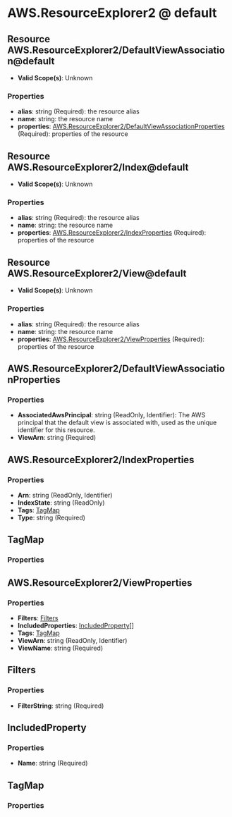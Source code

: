 # AWS.ResourceExplorer2 @ default

## Resource AWS.ResourceExplorer2/DefaultViewAssociation@default
* **Valid Scope(s)**: Unknown
### Properties
* **alias**: string (Required): the resource alias
* **name**: string: the resource name
* **properties**: [AWS.ResourceExplorer2/DefaultViewAssociationProperties](#awsresourceexplorer2defaultviewassociationproperties) (Required): properties of the resource

## Resource AWS.ResourceExplorer2/Index@default
* **Valid Scope(s)**: Unknown
### Properties
* **alias**: string (Required): the resource alias
* **name**: string: the resource name
* **properties**: [AWS.ResourceExplorer2/IndexProperties](#awsresourceexplorer2indexproperties) (Required): properties of the resource

## Resource AWS.ResourceExplorer2/View@default
* **Valid Scope(s)**: Unknown
### Properties
* **alias**: string (Required): the resource alias
* **name**: string: the resource name
* **properties**: [AWS.ResourceExplorer2/ViewProperties](#awsresourceexplorer2viewproperties) (Required): properties of the resource

## AWS.ResourceExplorer2/DefaultViewAssociationProperties
### Properties
* **AssociatedAwsPrincipal**: string (ReadOnly, Identifier): The AWS principal that the default view is associated with, used as the unique identifier for this resource.
* **ViewArn**: string (Required)

## AWS.ResourceExplorer2/IndexProperties
### Properties
* **Arn**: string (ReadOnly, Identifier)
* **IndexState**: string (ReadOnly)
* **Tags**: [TagMap](#tagmap)
* **Type**: string (Required)

## TagMap
### Properties

## AWS.ResourceExplorer2/ViewProperties
### Properties
* **Filters**: [Filters](#filters)
* **IncludedProperties**: [IncludedProperty](#includedproperty)[]
* **Tags**: [TagMap](#tagmap)
* **ViewArn**: string (ReadOnly, Identifier)
* **ViewName**: string (Required)

## Filters
### Properties
* **FilterString**: string (Required)

## IncludedProperty
### Properties
* **Name**: string (Required)

## TagMap
### Properties

